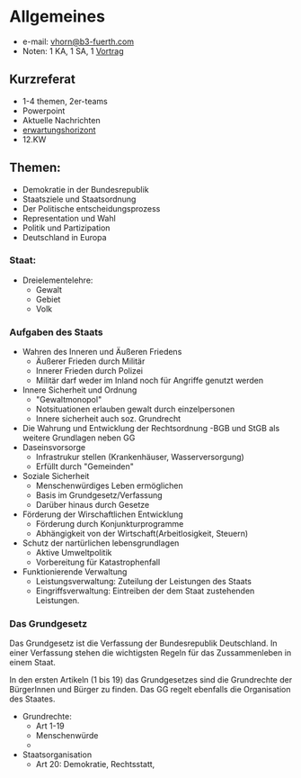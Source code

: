# Allgemeines

- e-mail: vhorn@b3-fuerth.com
- Noten: 1 KA, 1 SA, 1 [Vortrag](#kurzreferat)

## Kurzreferat

- 1-4 themen, 2er-teams
- Powerpoint
- Aktuelle Nachrichten
- [erwartungshorizont]()
- 12.KW

## Themen:

- Demokratie in der Bundesrepublik
- Staatsziele und Staatsordnung
- Der Politische entscheidungsprozess
- Representation und Wahl
- Politik und Partizipation
- Deutschland in Europa

### Staat:

- Dreielementelehre:
  - Gewalt
  - Gebiet
  - Volk

### Aufgaben des Staats

- Wahren des Inneren und Äußeren Friedens
  - Äußerer Frieden durch Militär
  - Innerer Frieden durch Polizei
  - Militär darf weder im Inland noch für Angriffe genutzt werden
- Innere Sicherheit und Ordnung
  - "Gewaltmonopol"
  - Notsituationen erlauben gewalt durch einzelpersonen
  - Innere sicherheit auch soz. Grundrecht
- Die Wahrung und Entwicklung der Rechtsordnung
  -BGB und StGB als weitere Grundlagen neben GG
- Daseinsvorsorge
  - Infrastrukur stellen (Krankenhäuser, Wasserversorgung)
  - Erfüllt durch "Gemeinden"
- Soziale Sicherheit
  - Menschenwürdiges Leben ermöglichen
  - Basis im Grundgesetz/Verfassung
  - Darüber hinaus durch Gesetze
- Förderung der Wirschaftlichen Entwicklung
  - Förderung durch Konjunkturprogramme
  - Abhängigkeit von der Wirtschaft(Arbeitlosigkeit, Steuern)
- Schutz der nartürlichen lebensgrundlagen
  - Aktive Umweltpolitik
  - Vorbereitung für Katastrophenfall
- Funktionierende Verwaltung
  - Leistungsverwaltung: Zuteilung der Leistungen des Staats
  - Eingriffsverwaltung: Eintreiben der dem Staat zustehenden Leistungen.

### Das Grundgesetz

Das Grundgesetz ist die Verfassung der Bundesrepublik Deutschland. In einer Verfassung stehen die wichtigsten Regeln für das Zussammenleben in einem Staat.

In den ersten Artikeln (1 bis 19) das Grundgesetzes sind die Grundrechte der BürgerInnen und Bürger zu finden. Das GG regelt ebenfalls die Organisation des Staates.

- Grundrechte:
  - Art 1-19
  - Menschenwürde
  - 
- Staatsorganisation
  - Art 20: Demokratie, Rechtsstatt, 




